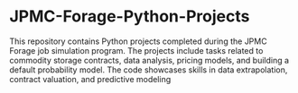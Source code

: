 # JPMC-Forage-Python-Projects
This repository contains Python projects completed during the JPMC Forage job simulation program. The projects include tasks related to commodity storage contracts, data analysis, pricing models, and building a default probability model. The code showcases skills in data extrapolation, contract valuation, and predictive modeling
